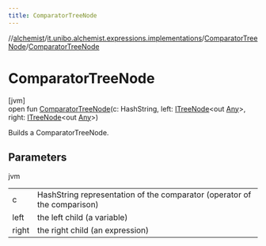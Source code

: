 ```yaml
---
title: ComparatorTreeNode
---
```

//[alchemist](../../../index.html)/[it.unibo.alchemist.expressions.implementations](../index.html)/[ComparatorTreeNode](index.html)/[ComparatorTreeNode](-comparator-tree-node.html)



# ComparatorTreeNode



[jvm]\
open fun [ComparatorTreeNode](-comparator-tree-node.html)(c: HashString, left: [ITreeNode](../../it.unibo.alchemist.expressions.interfaces/-i-tree-node/index.html)<out [Any](https://kotlinlang.org/api/latest/jvm/stdlib/kotlin/-any/index.html)>, right: [ITreeNode](../../it.unibo.alchemist.expressions.interfaces/-i-tree-node/index.html)<out [Any](https://kotlinlang.org/api/latest/jvm/stdlib/kotlin/-any/index.html)>)



Builds a ComparatorTreeNode.



## Parameters


jvm

| | |
|---|---|
| c | HashString representation of the comparator (operator of the comparison) |
| left | the left child (a variable) |
| right | the right child (an expression) |




